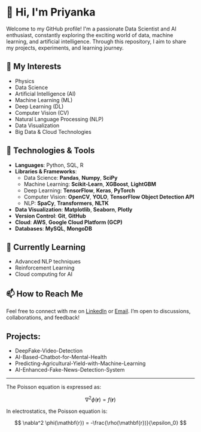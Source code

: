 # 👋 Hi, I'm Priyanka

Welcome to my GitHub profile! I'm a passionate Data Scientist and AI enthusiast, constantly exploring the exciting world of data, machine learning, and artificial intelligence. Through this repository, I aim to share my projects, experiments, and learning journey.

## 👀 My Interests

- Physics
- Data Science
- Artificial Intelligence (AI)
- Machine Learning (ML)
- Deep Learning (DL)
- Computer Vision (CV)
- Natural Language Processing (NLP)
- Data Visualization
- Big Data & Cloud Technologies

## 🔧 Technologies & Tools

- **Languages**: Python, SQL, R
- **Libraries & Frameworks**:
  - Data Science: **Pandas**, **Numpy**, **SciPy**
  - Machine Learning: **Scikit-Learn**, **XGBoost**, **LightGBM**
  - Deep Learning: **TensorFlow**, **Keras**, **PyTorch**
  - Computer Vision: **OpenCV**, **YOLO**, **TensorFlow Object Detection API**
  - NLP: **SpaCy**, **Transformers**, **NLTK**
- **Data Visualization**: **Matplotlib**, **Seaborn**, **Plotly**
- **Version Control**: **Git**, **GitHub**
- **Cloud**: **AWS**, **Google Cloud Platform (GCP)**
- **Databases**: **MySQL**, **MongoDB**

## 🌱 Currently Learning
- Advanced NLP techniques
- Reinforcement Learning
- Cloud computing for AI

## 📫 How to Reach Me
Feel free to connect with me on [LinkedIn](your-linkedin-url) or [Email](your-email-address). I’m open to discussions, collaborations, and feedback!

## Projects:
 * DeepFake-Video-Detection
 * AI-Based-Chatbot-for-Mental-Health
 * Predicting-Agricultural-Yield-with-Machine-Learning
 * AI-Enhanced-Fake-News-Detection-System

---

The Poisson equation is expressed as:

$$
\nabla^2 \phi(\mathbf{r}) = f(\mathbf{r})
$$


In electrostatics, the Poisson equation is:

$$
\nabla^2 \phi(\mathbf{r}) = -\frac{\rho(\mathbf{r})}{\epsilon_0}
$$
